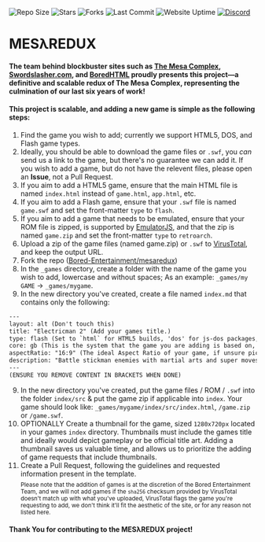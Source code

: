 ![Repo Size](https://img.shields.io/github/repo-size/Bored-Entertainment/mesaredux?style=for-the-badge)
![Stars](https://img.shields.io/github/stars/Bored-Entertainment/mesaredux?style=for-the-badge)
![Forks](https://img.shields.io/github/forks/Bored-Entertainment/mesaredux?style=for-the-badge)
![Last Commit](https://img.shields.io/github/last-commit/Bored-Entertainment/mesaredux?style=for-the-badge)
![Website Uptime](https://img.shields.io/website?style=for-the-badge&up_message=online&url=https%3A%2F%2Fmesaredux.mesagrey.ca)
<a href="https://discord.gg/DZJ4AmzKWC">![Discord](https://img.shields.io/discord/417916767487393792?style=for-the-badge&logo=discord&label=Discord&color=%235865F2&link=https%3A%2F%2Fdiscord.gg%2FDZJ4AmzKWC)</a>
<br>

# MESλREDUX

#### The team behind blockbuster sites such as [The Mesa Complex](https://github.com/Bored-Entertainment/themesacomplex), [Swordslasher.com](https://swordslasher.com/), and [BoredHTML](https://bored.pisaucer.com/) proudly presents this project—a definitive and scalable redux of The Mesa Complex, representing the culmination of our last six years of work!

#### This project is scalable, and adding a new game is simple as the following steps:

1. Find the game you wish to add; currently we support HTML5, DOS, and Flash game types.
2. Ideally, you should be able to download the game files or `.swf`, you *can* send us a link to the game, but there's no guarantee we can add it. If you wish to add a game, but do not have the relevent files, please open an **Issue**, not a Pull Request.
3. If you aim to add a HTML5 game, ensure that the main HTML file is named `index.html` instead of `game.html`, `app.html`, etc.
4. If you aim to add a Flash game, ensure that your `.swf` file is named `game.swf` and set the front-matter `type` to `flash`.
5. If you aim to add a game that needs to be emulated, ensure that your ROM file is zipped, is supported by [EmulatorJS](https://emulatorjs.org/docs4devs/cores/), and that the zip is named `game.zip` and set the front-matter `type` to `retroarch`.
6. Upload a zip of the game files (named game.zip) or `.swf` to [VirusTotal](https://www.virustotal.com/gui/home/upload), and keep the output URL.
7. Fork the repo ([Bored-Entertainment/mesaredux](https://github.com/Bored-Entertainment/mesaredux))
8. In the `_games` directory, create a folder with the name of the game you wish to add, lowercase and without spaces; As an example: `_games/my GAME` -> `_games/mygame`.
9. In the new directory you've created, create a file named `index.md` that contains only the following:
```html
---
layout: alt (Don't touch this)
title: "Electricman 2" (Add your games title.)
type: flash (Set to `html` for HTML5 builds, 'dos' for js-dos packages, `retroarch` for ROMs, or `flash` for SWF content.)
core: gb (This is the system that the game you are adding is based on, refer to the EmulatorJS Docs (https://emulatorjs.org/docs/systems) for which one to use. Only use if the layout is retroarch)
aspectRatio: "16:9" (The ideal Aspect Ratio of your game, if unsure pick from 16:9 or 4:3. [Default for retroarch should be 16:7.75])
description: "Battle stickman enemies with martial arts and super moves."(A brief, one sentence descriptor for your game.)
---
(ENSURE YOU REMOVE CONTENT IN BRACKETS WHEN DONE)
```
9. In the new directory you've created, put the game files / ROM / `.swf` into the folder `index/src` & put the game zip if applicable into `index`. Your game should look like: `_games/mygame/index/src/index.html`, `/game.zip` or `/game.swf`.
10. OPTIONALLY Create a thumbnail for the game, sized `1280x720px` located in your games `index` directory. Thumbnails must include the games title and ideally would depict gameplay or be official title art. Adding a thumbnail saves us valuable time, and allows us to prioritize the adding of game requests that include thumbnails.
11. Create a Pull Request, following the guidelines and requested information present in the template.
<br><sub>Please note that the addition of games is at the discretion of the Bored Entertainment Team, and we will not add games if the `sha256` checksum provided by VirusTotal doesn't match up with what you've uploaded, VirusTotal flags the game you're requesting to add, we don't think it'll fit the aesthetic of the site, or for any reason not listed here.</sub>

#### Thank You for contributing to the MESλREDUX project! 
